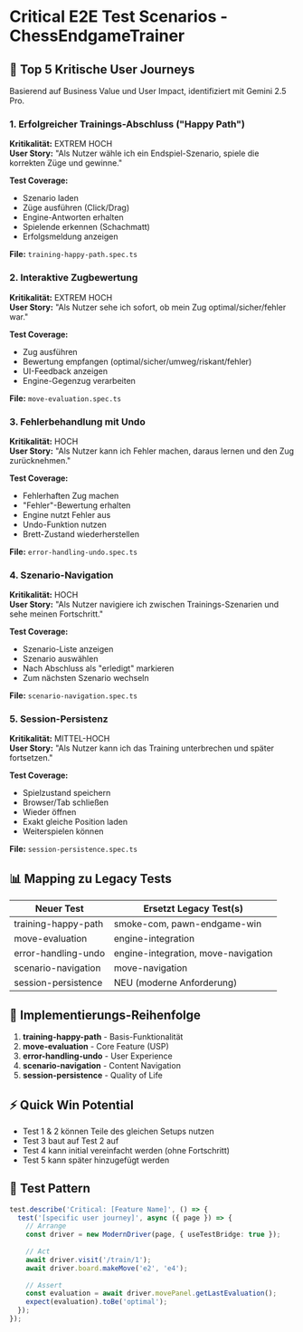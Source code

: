 # Critical E2E Test Scenarios - ChessEndgameTrainer

## 🎯 Top 5 Kritische User Journeys

Basierend auf Business Value und User Impact, identifiziert mit Gemini 2.5 Pro.

### 1. **Erfolgreicher Trainings-Abschluss ("Happy Path")**
**Kritikalität:** EXTREM HOCH  
**User Story:** "Als Nutzer wähle ich ein Endspiel-Szenario, spiele die korrekten Züge und gewinne."

**Test Coverage:**
- Szenario laden
- Züge ausführen (Click/Drag)
- Engine-Antworten erhalten
- Spielende erkennen (Schachmatt)
- Erfolgsmeldung anzeigen

**File:** `training-happy-path.spec.ts`

### 2. **Interaktive Zugbewertung**
**Kritikalität:** EXTREM HOCH  
**User Story:** "Als Nutzer sehe ich sofort, ob mein Zug optimal/sicher/fehler war."

**Test Coverage:**
- Zug ausführen
- Bewertung empfangen (optimal/sicher/umweg/riskant/fehler)
- UI-Feedback anzeigen
- Engine-Gegenzug verarbeiten

**File:** `move-evaluation.spec.ts`

### 3. **Fehlerbehandlung mit Undo**
**Kritikalität:** HOCH  
**User Story:** "Als Nutzer kann ich Fehler machen, daraus lernen und den Zug zurücknehmen."

**Test Coverage:**
- Fehlerhaften Zug machen
- "Fehler"-Bewertung erhalten
- Engine nutzt Fehler aus
- Undo-Funktion nutzen
- Brett-Zustand wiederherstellen

**File:** `error-handling-undo.spec.ts`

### 4. **Szenario-Navigation**
**Kritikalität:** HOCH  
**User Story:** "Als Nutzer navigiere ich zwischen Trainings-Szenarien und sehe meinen Fortschritt."

**Test Coverage:**
- Szenario-Liste anzeigen
- Szenario auswählen
- Nach Abschluss als "erledigt" markieren
- Zum nächsten Szenario wechseln

**File:** `scenario-navigation.spec.ts`

### 5. **Session-Persistenz**
**Kritikalität:** MITTEL-HOCH  
**User Story:** "Als Nutzer kann ich das Training unterbrechen und später fortsetzen."

**Test Coverage:**
- Spielzustand speichern
- Browser/Tab schließen
- Wieder öffnen
- Exakt gleiche Position laden
- Weiterspielen können

**File:** `session-persistence.spec.ts`

## 📊 Mapping zu Legacy Tests

| Neuer Test | Ersetzt Legacy Test(s) |
|------------|------------------------|
| training-happy-path | smoke-com, pawn-endgame-win |
| move-evaluation | engine-integration |
| error-handling-undo | engine-integration, move-navigation |
| scenario-navigation | move-navigation |
| session-persistence | NEU (moderne Anforderung) |

## 🚀 Implementierungs-Reihenfolge

1. **training-happy-path** - Basis-Funktionalität
2. **move-evaluation** - Core Feature (USP)
3. **error-handling-undo** - User Experience
4. **scenario-navigation** - Content Navigation
5. **session-persistence** - Quality of Life

## ⚡ Quick Win Potential

- Test 1 & 2 können Teile des gleichen Setups nutzen
- Test 3 baut auf Test 2 auf
- Test 4 kann initial vereinfacht werden (ohne Fortschritt)
- Test 5 kann später hinzugefügt werden

## 📝 Test Pattern

```typescript
test.describe('Critical: [Feature Name]', () => {
  test('[specific user journey]', async ({ page }) => {
    // Arrange
    const driver = new ModernDriver(page, { useTestBridge: true });
    
    // Act
    await driver.visit('/train/1');
    await driver.board.makeMove('e2', 'e4');
    
    // Assert
    const evaluation = await driver.movePanel.getLastEvaluation();
    expect(evaluation).toBe('optimal');
  });
});
```